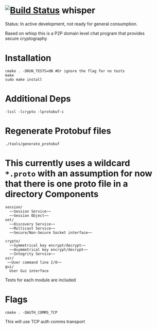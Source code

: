 [![Build Status](https://travis-ci.org/AlexsJones/whisper.svg?branch=master)](https://travis-ci.org/AlexsJones/whisper)
whisper
=======

Status: In active development, not ready for general consumption.

Based on whisp this is a P2P domain level chat program that provides secure cryptography

Installation
=========

```
cmake . -DRUN_TESTS=ON #Or ignore the flag for no tests
make
sudo make install 
```

Additional Deps
=====

```
-lssl -lcrypto -lprotobuf-c
```

Regenerate Protobuf files
=========================

```
./tools/generate_protobuf
```

This currently uses a wildcard `*.proto` with an assumption for now that there is one proto file in a directory
Components
==========
```
session/
  ~~Session Service~~
  ~~Session Object~~
net/
  ~~Discovery Service~~
  ~~Multicast Service~~
  ~~Secure/Non-Secure Socket interface~~

crypto/
  ~~Symmetrical key encrypt/decrypt~~ 
  ~~Asymmetrical key encrypt/decrypt~~
  ~~Integrity Service~~ 
usr/
 ~~User command line I/O~~
gui/
  User Gui interface
```

Tests for each module are included


Flags
======

```
cmake . -DAUTH_COMMS_TCP
```
This will use TCP auth comms transport

